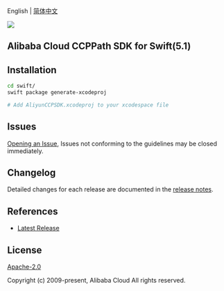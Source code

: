 English | [简体中文](README-CN.md)

![](https://aliyunsdk-pages.alicdn.com/icons/AlibabaCloud.svg)

## Alibaba Cloud CCPPath SDK for Swift(5.1)

## Installation

```bash
cd swift/
swift package generate-xcodeproj

# Add AliyunCCPSDK.xcodeproj to your xcodespace file
```

## Issues

[Opening an Issue](https://github.com/aliyun/aliyun-ccp/issues/new), Issues not conforming to the guidelines may be closed immediately.

## Changelog

Detailed changes for each release are documented in the [release notes](./ChangeLog.txt).

## References

* [Latest Release](https://github.com/aliyun/aliyun-ccp/tree/master/ccppath-sdk/swift)

## License

[Apache-2.0](http://www.apache.org/licenses/LICENSE-2.0)

Copyright (c) 2009-present, Alibaba Cloud All rights reserved.
